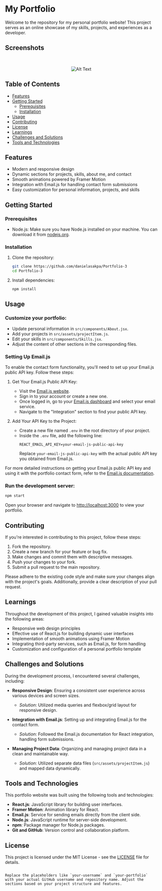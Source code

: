 # My Portfolio

Welcome to the repository for my personal portfolio website! This project serves as an online showcase of my skills, projects, and experiences as a developer.

## Screenshots
<br/>

<p align="center">
  <img src="https://i.ibb.co/PmQ3Jgk/portfolio-3.png" alt="Alt Text">
</p>

## Table of Contents
- [Features](#features)
- [Getting Started](#getting-started)
  - [Prerequisites](#prerequisites)
  - [Installation](#installation)
- [Usage](#usage)
- [Contributing](#contributing)
- [License](#license)
- [Learnings](#learnings)
- [Challenges and Solutions](#challenges-and-solutions)
- [Tools and Technologies](#tools-and-technologies)

## Features
- Modern and responsive design
- Dynamic sections for projects, skills, about me, and contact
- Smooth animations powered by Framer Motion
- Integration with Email.js for handling contact form submissions
- Easy customization for personal information, projects, and skills

## Getting Started

### Prerequisites
- Node.js: Make sure you have Node.js installed on your machine. You can download it from [nodejs.org](https://nodejs.org/).

### Installation
1. Clone the repository:
   ```bash
   git clone https://github.com/danielasakpa/Portfolio-3
   cd Portfolio-3
   ```

2. Install dependencies:
   ```bash
   npm install
   ```

## Usage
### Customize your portfolio:
   - Update personal information in `src/components/About.jsx`.
   - Add your projects in `src/assets/projectItem.js`.
   - Edit your skills in `src/components/Skills.jsx`.
   - Adjust the content of other sections in the corresponding files.
  
### Setting Up Email.js
To enable the contact form functionality, you'll need to set up your Email.js public API key. Follow these steps:

1. Get Your Email.js Public API Key:
   - Visit the [Email.js website](https://www.emailjs.com/).
   - Sign in to your account or create a new one.
   - Once logged in, go to your [Email.js dashboard](https://dashboard.emailjs.com/) and select your email service.
   - Navigate to the "Integration" section to find your public API key.

2. Add Your API Key to the Project:
   - Create a new file named `.env` in the root directory of your project.
   - Inside the `.env` file, add the following line:
     ```
     REACT_EMAIL_API_KEY=your-email-js-public-api-key
     ```
     Replace `your-email-js-public-api-key` with the actual public API key you obtained from Email.js.

For more detailed instructions on getting your Email.js public API key and using it with the portfolio contact form, refer to the [Email.js documentation](https://www.emailjs.com/docs/).

### Run the development server:
   ```bash
   npm start
   ```

 Open your browser and navigate to [http://localhost:3000](http://localhost:3000) to view your portfolio.

## Contributing
If you're interested in contributing to this project, follow these steps:

1. Fork the repository.
2. Create a new branch for your feature or bug fix.
3. Make changes and commit them with descriptive messages.
4. Push your changes to your fork.
5. Submit a pull request to the main repository.

Please adhere to the existing code style and make sure your changes align with the project's goals. Additionally, provide a clear description of your pull request.

## Learnings
Throughout the development of this project, I gained valuable insights into the following areas:

- Responsive web design principles
- Effective use of React.js for building dynamic user interfaces
- Implementation of smooth animations using Framer Motion
- Integrating third-party services, such as Email.js, for form handling
- Customization and configuration of a personal portfolio template

## Challenges and Solutions
During the development process, I encountered several challenges, including:

- **Responsive Design**: Ensuring a consistent user experience across various devices and screen sizes.
  - *Solution*: Utilized media queries and flexbox/grid layout for responsive design.

- **Integration with Email.js**: Setting up and integrating Email.js for the contact form.
  - *Solution*: Followed the Email.js documentation for React integration, handling form submissions.

- **Managing Project Data**: Organizing and managing project data in a clean and maintainable way.
  - *Solution*: Utilized separate data files (`src/assets/projectItem.js`) and mapped data dynamically.

## Tools and Technologies
This portfolio website was built using the following tools and technologies:

- **React.js**: JavaScript library for building user interfaces.
- **Framer Motion**: Animation library for React.
- **Email.js**: Service for sending emails directly from the client side.
- **Node.js**: JavaScript runtime for server-side development.
- **npm**: Package manager for Node.js packages.
- **Git and GitHub**: Version control and collaboration platform.

## License
This project is licensed under the MIT License - see the [LICENSE](LICENSE) file for details.
```

Replace the placeholders like `your-username` and `your-portfolio` with your actual GitHub username and repository name. Adjust the sections based on your project structure and features.
